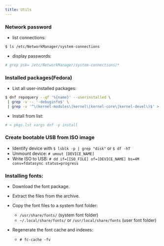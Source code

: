 ```yaml
---
title: Utils
---
```


### Network password

- list connections:

```Bash
$ ls /etc/NetworkManager/system-connections
```

- display passwords:

```Bash
# grep psk= /etc/NetworkManager/system-connections/*
```

### Installed packages(Fedora)

- List all user-installed packages:

```Bash
$ dnf repoquery --qf '%{name}' --userinstalled \
 | grep -v -- '-debuginfo$' \
 | grep -v '^\(kernel-modules\|kernel\|kernel-core\|kernel-devel\)$' > pkgs.lst
```

- Install from list:

```Bash
# < pkgs.lst xargs dnf -y install
```

### Create bootable USB from ISO image

- Identify device with `$ lsblk -p | grep "disk"` or `$ df -hT`
- Unmount device: `# umout [DEVICE_NAME]`
- Write ISO to USB: `# dd if=[ISO_FILE] of=[DEVICE_NAME] bs=4M conv=fdatasync status=progress`

### Installing fonts:

- Download the font package.
- Extract the files from the archive.
- Copy the font files to a system font folder:

  - `/usr/share/fonts/` (system font folder)
  - `~/.local/share/fonts/` or `/usr/local/share/fonts` (user font folder)

- Regenerate the font cache and indexes:
  - `# fc-cache -fv`
